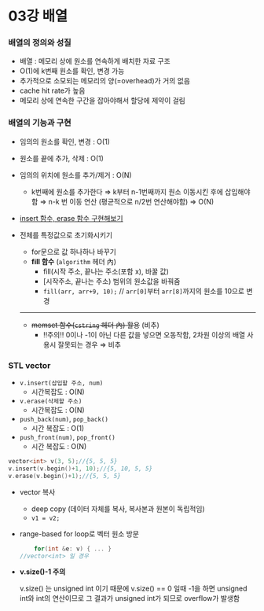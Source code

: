 # 03강 배열

### 배열의 정의와 성질

- 배열 : 메모리 상에 원소를 연속하게 배치한 자료 구조
- O(1)에 k번째 원소를 확인, 변경 가능
- 추가적으로 소모되는 메모리의 양(=overhead)가 거의 없음
- cache hit rate가 높음
- 메모리 상에 연속한 구간을 잡아야해서 할당에 제약이 걸림

### 배열의 기능과 구현

- 임의의 원소를 확인, 변경 : O(1)
- 원소를 끝에 추가, 삭제 : O(1)
- 임의의 위치에 원소를 추가/제거 : O(N)
    - k번째에 원소를 추가한다 ⇒ k부터 n-1번째까지 원소 이동시킨 후에 삽입해야함 ⇒ n-k 번 이동 연산 (평균적으로 n/2번 연산해야함) ⇒ O(N)

- [insert 함수, erase 함수 구현해보기](arr_implementation.cpp)
    
   
    

- 전체를 특정값으로 초기화시키기
    - for문으로 값 하나하나 바꾸기
    - **fill 함수** (`algorithm` 헤더 內)
        - fill(시작 주소, 끝나는 주소(포함 x), 바꿀 값)
        - [시작주소, 끝나는 주소) 범위의 원소값을 바꿔줌
        - `fill(arr, arr+9, 10);` // `arr[0]`부터 `arr[8]`까지의 원소를 10으로 변경
    
    ---
    
    - ~~memset 함수(`cstring` 헤더 內) 활용~~ (비추)
        - ‼️주의‼️ 0이나 -1이 아닌 다른 값을 넣으면 오동작함, 2차원 이상의 배열 사용시 잘못되는 경우 ⇒ 비추
    

### STL vector

- `v.insert(삽입할 주소, num)`
    - 시간복잡도 : O(N)
- `v.erase(삭제할 주소)`
    - 시간복잡도 : O(N)
- `push_back(num)`, `pop_back()`
    - 시간 복잡도 : O(1)
- `push_front(num)`, `pop_front()`
    - 시간 복잡도 : O(N)

```cpp
vector<int> v(3, 5);//{5, 5, 5}
v.insert(v.begin()+1, 10);//{5, 10, 5, 5}
v.erase(v.begin()+1);//{5, 5, 5}
```

- vector 복사
    - deep copy (데이터 자체를 복사, 복사본과 원본이 독립적임)
    - `v1 = v2;`
- range-based for loop로 벡터 원소 방문
    
    ```cpp
    	for(int &e: v) { ... }
    //vector<int> 일 경우
    ```
    
- **v.size()-1 주의**
    
    v.size() 는 unsigned int 이기 때문에 v.size() == 0 일때 -1을 하면 unsigned int와 int의 연산이므로 그 결과가 unsigned int가 되므로 overflow가 발생함
